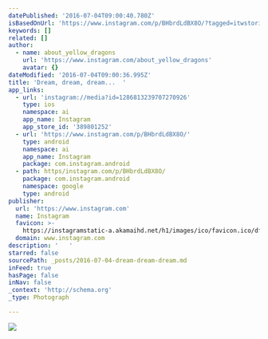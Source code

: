 ```yaml
---
datePublished: '2016-07-04T09:00:40.780Z'
isBasedOnUrl: 'https://www.instagram.com/p/BHbrdLdBX8O/?tagged=itwstories'
keywords: []
related: []
author:
  - name: about_yellow_dragons
    url: 'https://www.instagram.com/about_yellow_dragons'
    avatar: {}
dateModified: '2016-07-04T09:00:36.995Z'
title: 'Dream, dream, dream...  '
app_links:
  - url: 'instagram://media?id=1286813239707270926'
    type: ios
    namespace: ai
    app_name: Instagram
    app_store_id: '389801252'
  - url: 'https://www.instagram.com/p/BHbrdLdBX8O/'
    type: android
    namespace: ai
    app_name: Instagram
    package: com.instagram.android
  - path: https/instagram.com/p/BHbrdLdBX8O/
    package: com.instagram.android
    namespace: google
    type: android
publisher:
  url: 'https://www.instagram.com'
  name: Instagram
  favicon: >-
    https://instagramstatic-a.akamaihd.net/h1/images/ico/favicon.ico/dfa85bb1fd63.ico
  domain: www.instagram.com
description: '   '
starred: false
sourcePath: _posts/2016-07-04-dream-dream-dream.md
inFeed: true
hasPage: false
inNav: false
_context: 'http://schema.org'
_type: Photograph

---
```

![   ](https://imgflo.herokuapp.com/graph/vahj1ThiexotieMo/9daf3dc95a3347e8d6ca2414fb724570/noop.jpg?input=https%3A%2F%2Fscontent.cdninstagram.com%2Ft51.2885-15%2Fs640x640%2Fsh0.08%2Fe35%2F13551774_1559076031065305_733486028_n.jpg%3Fig_cache_key%3DMTI4NjgxMzIzOTcwNzI3MDkyNg%253D%253D.2)